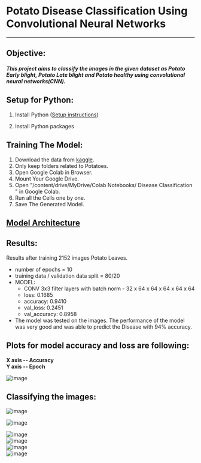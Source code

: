 # Potato Disease Classification Using Convolutional Neural Networks
---
## Objective:

##### This project aims to classify the images in the given dataset as Potato Early blight, Potato Late blight and Potato healthy using convolutional neural networks(CNN).

## Setup for Python:

1. Install Python ([Setup instructions](https://wiki.python.org/moin/BeginnersGuide/Download))

2. Install Python packages
  
## Training The Model:
1. Download the data from [kaggle](https://www.kaggle.com/datasets/arjuntejaswi/plant-village).
2. Only keep folders related to Potatoes.
3. Open Google Colab in Browser.
4. Mount Your Google Drive.
5. Open "/content/drive/MyDrive/Colab Notebooks/ Disease Classification " in Google Colab.
6. Run all the Cells one by one.
7. Save The Generated Model.

## [Model Architecture](https://drive.google.com/file/d/1bAXLSkGZ6AMyYU8vqgl_GL7bh2bhYh84/view?usp=sharing)

 
## Results:
Results after training 2152 images Potato Leaves.

* number of epochs = 10
* training data / validation data split = 80/20
* MODEL:
  - CONV 3x3 filter layers with batch norm - 32 x 64 x 64 x 64 x 64 x 64 
  - loss: 0.1685
  - accuracy: 0.9410
  - val_loss: 0.2451
  - val_accuracy: 0.8958
* The model was tested on the images. The performance of the model was very good and was able to predict the Disease with 94% accuracy.

## Plots for model accuracy and loss are following:

**X axis -- Accuracy**<br>
**Y axis -- Epoch**

![image](https://github.com/user-attachments/assets/3915b225-bc1f-461c-85c9-f7e593823852)

## Classifying the images:

![image](https://github.com/user-attachments/assets/fbe58a6f-2cbd-457f-9b03-f79a7d2a8b50)<br>

![image](https://github.com/user-attachments/assets/de150ea8-2585-462e-bccb-cf4fab6e97f8)<br>

![image](https://github.com/user-attachments/assets/51f385c8-a994-45ff-893d-21e910b62d87)<br>
![image](https://github.com/user-attachments/assets/de3dbeb4-b511-4e13-9a0e-03f271c948bb)<br>
![image](https://github.com/user-attachments/assets/f54647ec-e3bb-463a-b047-6da76e9797e3)<br>
![image](https://github.com/user-attachments/assets/a08b0f50-0bcd-4b28-b5d6-3a3ed4bf7297)<br>





